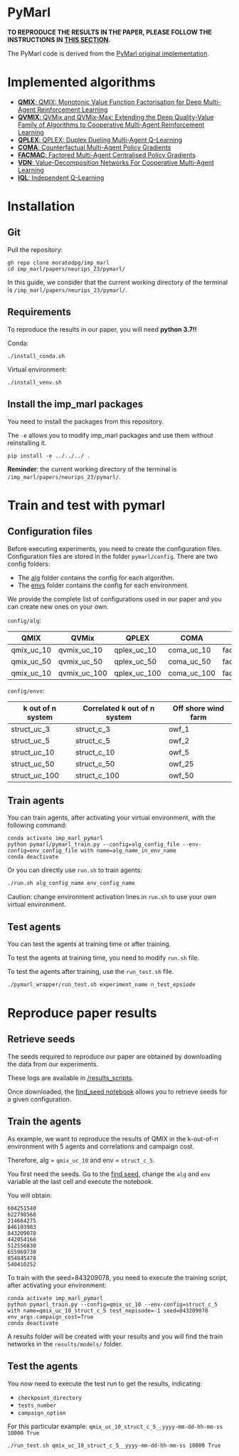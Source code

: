 # PyMarl

**TO REPRODUCE THE RESULTS IN THE PAPER, PLEASE FOLLOW THE INSTRUCTIONS IN [THIS SECTION](#Reproduce-paper-results).**


The PyMarl code is derived from the [PyMarl original implementation](https://github.com/oxwhirl/pymarl).

# Implemented algorithms

- [**QMIX**: QMIX: Monotonic Value Function Factorisation for Deep Multi-Agent Reinforcement Learning](https://arxiv.org/abs/1803.11485)
- [**QVMIX**: QVMix and QVMix-Max: Extending the Deep Quality-Value Family of Algorithms to Cooperative Multi-Agent Reinforcement Learning](https://arxiv.org/abs/2012.12062)
- [**QPLEX**: QPLEX: Duplex Dueling Multi-Agent Q-Learning](https://arxiv.org/abs/2008.01062)
- [**COMA**: Counterfactual Multi-Agent Policy Gradients](https://arxiv.org/abs/1705.08926)
- [**FACMAC**: Factored Multi-Agent Centralised Policy Gradients](https://arxiv.org/abs/2003.06709)
- [**VDN**: Value-Decomposition Networks For Cooperative Multi-Agent Learning](https://arxiv.org/abs/1706.05296) 
- [**IQL**: Independent Q-Learning](https://arxiv.org/abs/1511.08779)

# Installation
## Git

Pull the repository:
```
gh repo clone moratodpg/imp_marl
cd imp_marl/papers/neurips_23/pymarl/
```

In this guide, we consider that the current working directory of the terminal is `/imp_marl/papers/neurips_23/pymarl/`.

## Requirements
To reproduce the results in our paper, you will need **python 3.7!!**

Conda:
```
./install_conda.sh
```

Virtual environment:
```
./install_venv.sh
```

## Install the imp_marl packages

You need to install the packages from this repository.

The `-e` allows you to modify imp_marl packages and use them without reinstalling it.

```
pip install -e ../../../ .
```
**Reminder**: the current working directory of the terminal is `/imp_marl/papers/neurips_23/pymarl/`.

# Train and test with pymarl
## Configuration files
Before executing experiments, you need to create the configuration files.
Configuration files are stored in the folder `pymarl/config`.
There are two config folders:
- The [alg](pymarl/config/alg) folder contains the config for each algorithm.
- The [envs](config/envs) folder contains the config for each environment.

We provide the complete list of configurations used in our paper and you can create new ones on your own.

`config/alg`:

| QMIX       | QVMix        | QPLEX       |   COMA        | FACMAC      | IQL            | DQN      |
|------------|--------------|-------------|---------------|-------------|----------------|----------|
| qmix_uc_10 | qvmix_uc_10  | qplex_uc_10 | coma_uc_10    | facmac_uc_10 | iql_uc_10      | dqn_uc_3 |
| qmix_uc_50 | qvmix_uc_50  | qplex_uc_50 | coma_uc_50    | facmac_uc_50 | iql_uc_50      | dqn_uc_5 |
| qmix_uc_10 | qvmix_uc_100 | qplex_uc_100| coma_uc_100   | facmac_uc_100| iql_uc_100     | /        |

`config/envs`:

| k out of n system | Correlated k out of n system | Off shore wind farm |
|-------------------|------------------------------|---------------------|
| struct_uc_3       | struct_c_3                   | owf_1               |
| struct_uc_5       | struct_c_5                   | owf_2               |
| struct_uc_10      | struct_c_10                  | owf_5               |
| struct_uc_50      | struct_c_50                  | owf_25              |
| struct_uc_100     | struct_c_100                 | owf_50              |

## Train agents

You can train agents, after activating your virtual environment, with the following command:

```
conda activate imp_marl_pymarl
python pymarl/pymarl_train.py --config=alg_config_file --env-config=env_config_file with name=alg_name_in_env_name
conda deactivate
```
Or you can directly use `run.sh` to train agents:

```bash
./run.sh alg_config_name env_config_name
```
Caution: change environment activation lines in `run.sh` to use your own virtual environment.

## Test agents
You can test the agents at training time or after training.

To test the agents at training time, you need to modify `run.sh` file.

To test the agents after training, use the `run_test.sh` file.

```bash
./pymarl_wrapper/run_test.sh experiment_name n_test_epsiode
```

# Reproduce paper results

## Retrieve seeds

The seeds required to reproduce our paper are obtained by downloading the data from our experiments.

These logs are available in [/results_scripts](imp_marl/papers/neurips_23/results_scripts/).

Once downloaded, the [find_seed notebook](imp_marl/papers/neurips_23/results_scripts/find_seed.ipynb) allows you to retrieve seeds for a given configuration. 
 
## Train the agents
As example, we want to reproduce the results of QMIX in the k-out-of-n environment with 5 agents and correlations and campaign cost.

Therefore, alg = `qmix_uc_10` and env = `struct_c_5`.

You first need the seeds. Go to the [find seed](imp_marl/papers/neurips_23/results_scripts/find_seed.ipynb), change the `alg` and `env` variable at the last cell and execute the notebook.

You will obtain:

```
604251540
622798568
214664275
846103983
843209078
442054166
512556830
655969730
854845478
540410252
```

To train with the seed=843209078, you need to execute the training script, after activating your environment:

```
conda activate imp_marl_pymarl
python pymarl_train.py --config=qmix_uc_10 --env-config=struct_c_5 with name=qmix_uc_10_struct_c_5 test_nepisode=-1 seed=843209078 env_args.campaign_cost=True
conda deactivate
```
A results folder will be created with your results and you will find the train networks in the `results/models/` folder.

## Test the agents

You now need to execute the test run to get the results, indicating:
- `checkpoint_directory` 
- `tests_number` 
- `campaign_option` 

For this particular example: `qmix_uc_10_struct_c_5__yyyy-mm-dd-hh-mm-ss 10000 True`

```
./run_test.sh qmix_uc_10_struct_c_5__yyyy-mm-dd-hh-mm-ss 10000 True
```
